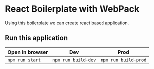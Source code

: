 # React Boilerplate with WebPack
Using this boilerplate we can create react based application.

## Run this application
|Open in browser  |Dev  |Prod |
|--|--|--|
|`npm run start`|`npm run build-dev` |`npm run build-prod` |
